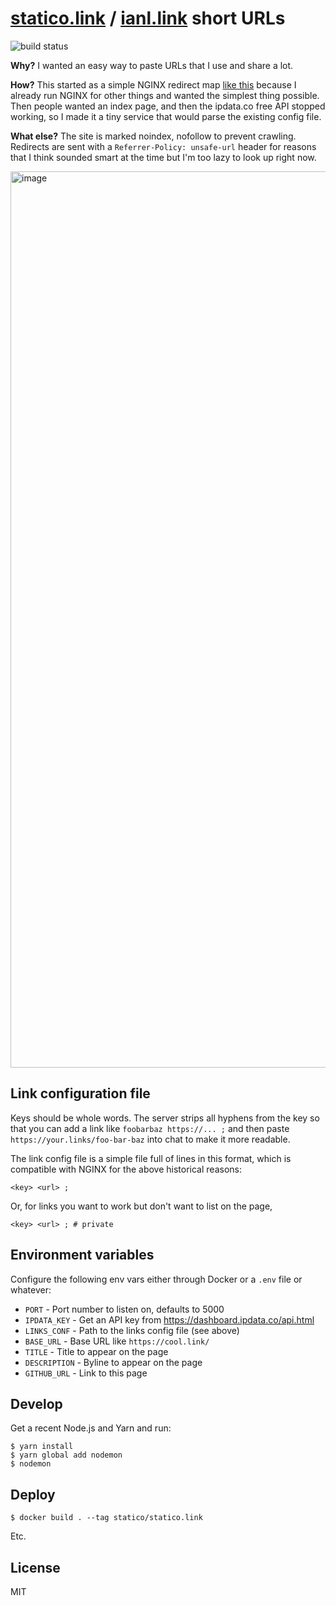 # [statico.link](https://statico.link) / [ianl.link](https://ianl.link) short URLs

![build status](https://img.shields.io/github/workflow/status/statico/statico.link/Create%20and%20publish%20a%20Docker%20image.svg?style=flat-square)

**Why?** I wanted an easy way to paste URLs that I use and share a lot.

**How?** This started as a simple NGINX redirect map [like this](https://gist.github.com/statico/14fa84d7e79722031d5e49694191ba1d) because I already run NGINX for other things and wanted the simplest thing possible. Then people wanted an index page, and then the ipdata.co free API stopped working, so I made it a tiny service that would parse the existing config file.

**What else?** The site is marked noindex, nofollow to prevent crawling. Redirects are sent with a `Referrer-Policy: unsafe-url` header for reasons that I think sounded smart at the time but I'm too lazy to look up right now.

<img width="1434" alt="image" src="https://user-images.githubusercontent.com/137158/138023227-b74cb8f4-48c1-4b1b-b3f8-060e7beca9f3.png">

## Link configuration file

Keys should be whole words. The server strips all hyphens from the key so that you can add a link like `foobarbaz https://... ;` and then paste `https://your.links/foo-bar-baz` into chat to make it more readable.

The link config file is a simple file full of lines in this format, which is compatible with NGINX for the above historical reasons:

```
<key> <url> ;
```

Or, for links you want to work but don't want to list on the page,

```
<key> <url> ; # private
```

## Environment variables

Configure the following env vars either through Docker or a `.env` file or whatever:

- `PORT` - Port number to listen on, defaults to 5000
- `IPDATA_KEY` - Get an API key from https://dashboard.ipdata.co/api.html
- `LINKS_CONF` - Path to the links config file (see above)
- `BASE_URL` - Base URL like `https://cool.link/`
- `TITLE` - Title to appear on the page
- `DESCRIPTION` - Byline to appear on the page
- `GITHUB_URL` - Link to this page

## Develop

Get a recent Node.js and Yarn and run:

```
$ yarn install
$ yarn global add nodemon
$ nodemon
```

## Deploy

```
$ docker build . --tag statico/statico.link
```

Etc.

## License

MIT
